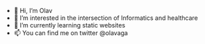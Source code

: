 - 👋 Hi, I’m Olav
- 👀 I’m interested in the intersection of Informatics and healthcare
- 🌱 I’m currently learning static websites
- 📫 You can find me on twitter @olavaga

<!---
olavaga/olavaga is a ✨ special ✨ repository because its `README.md` (this file) appears on your GitHub profile.
You can click the Preview link to take a look at your changes.
--->
